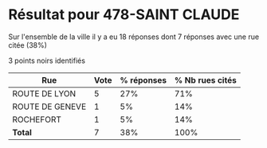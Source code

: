 # Résultat pour 478-SAINT CLAUDE

Sur l'ensemble de la ville il y a eu 18 réponses dont 7 réponses avec une rue citée (38%)

3 points noirs identifiés

| Rue | Vote | % réponses | % Nb rues cités|
|-----|------|------------|----------------|
| ROUTE DE LYON | 5 | 27% | 71%|
| ROUTE DE GENEVE | 1 | 5% | 14%|
| ROCHEFORT | 1 | 5% | 14%|
| **Total** | 7 | 38% | 100%|

